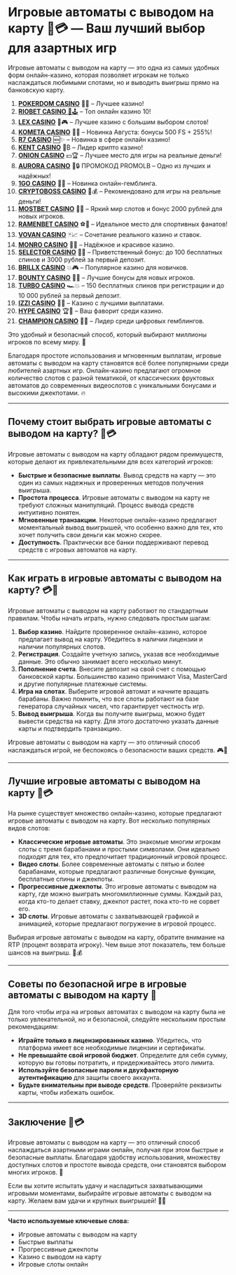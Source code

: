 # Игровые автоматы с выводом на карту 🎰💳 — Ваш лучший выбор для азартных игр
Игровые автоматы с выводом на карту — это одна из самых удобных форм онлайн-казино, которая позволяет игрокам не только наслаждаться любимыми слотами, но и выводить выигрыш прямо на банковскую карту.
1. [**POKERDOM CASINO**](https://4pd-stat.com/click/65c385136bcc63141167f1e3/4450/13807/subaccount) 🎰🔥 – Лучшее казино!
1. [**RIOBET CASINO** 🌟🕹️](https://tracker.rioaffi.com/link?btag=1027246_346134) – Топ онлайн казино 10!
1. [**LEX CASINO**](https://lex-ircp01.com/c71ab4dfb) 🎯🎮 – Лучшее казино с большим выбором слотов!
1. [**KOMETA CASINO**](https://stars-flight.com/s2371995e) 🚀🎁 – Новинка Августа: бонусы 500 FS + 255%!
1. [**R7 CASINO**](https://aristocratic-hall.com/s9f210880) 🆕✨ – Новинка в сфере онлайн казино!
1. [**KENT CASINO**](https://passage-through-deserts.com/de0514c15) 💎₿ – Лидер крипто казино!
1. [**ONION CASINO**](https://obclk001-2d.top/click?offer_id=986&partner_id=10542&landing_id=1798&utm_medium=affiliate&sub_1=oncasino3) 💵🏆 – Лучшее место для игры на реальные деньги!
1. [**AURORA CASINO**](https://10trafic-stat2.com/click/668546566bcc6313411604c7/6766/15114/subaccount?promocode=PROMOLB) 🌌🔒 ПРОМОКОД PROMOLB – Одно из лучших и надёжных!
1. [**1GO CASINO**](https://1go-ircp01.com/ce015f410) 🎉🎲 – Новинка онлайн-гемблинга.
1. [**CRYPTOBOSS CASINO**](https://cryptobossc.online/d847bcfa9) 👑💰 – Рекомендовано для игры на реальные деньги!
1. [**MOSTBET CASINO**](https://ktbtis024ifqfn0mst.com/beQs) 🎡💫 – Яркий мир слотов и бонус 2000 рублей для новых игроков.
1. [**RAMENBET CASINO**](https://get.saltyram.com/ru/registration?apkpop=0&partner=p24970p3296034p5526) ⚽🏅 – Идеальное место для спортивных фанатов!
1. [**VOVAN CASINO**](https://vovan.site/d2375cf9b) 🃏📈 – Сочетание реального казино и ставок.
1. [**MONRO CASINO**](https://mnr-ircp01.com/c3ce72a2c) 🌟💖 – Надёжное и красивое казино.
1. [**SELECTOR CASINO**](https://gosel.pl/SELVK) 🎁🎉 – Приветственный бонус: до 100 бесплатных спинов и 3000 рублей за первый депозит.
1. [**BRILLX CASINO**](https://brillx.pub/BRIVK) 💥🎮 – Популярное казино для новичков.
1. [**BOUNTY CASINO**](https://bounty-casino.de/BOVK) 🎯🎁 – Лучшие бонусы для новых игроков.
1. [**TURBO CASINO**](https://turbo-casino.pro/TURVK) 🏎️💥 – 150 бесплатных спинов при регистрации и до 10 000 рублей за первый депозит.
1. [**IZZI CASINO**](https://izzi-fr03.com/ca7c8a7b7) 💸🔝 – Казино с лучшими выплатами.
1. [**HYPE CASINO**](https://hypekaz.com/dc2f44ad0) 🏆🎉 – Ваш фаворит среди казино.
1. [**CHAMPION CASINO**](https://champcasino.ink/pobeda/doa-hats?p80412p305331p112c) 🥇🎰 – Лидер среди цифровых гемблингов.

Это удобный и безопасный способ, который выбирают миллионы игроков по всему миру. 🎯

Благодаря простоте использования и мгновенным выплатам, игровые автоматы с выводом на карту становятся всё более популярными среди любителей азартных игр. Онлайн-казино предлагают огромное количество слотов с разной тематикой, от классических фруктовых автоматов до современных видеослотов с уникальными бонусами и высокими джекпотами. 🔥

---

## Почему стоит выбрать игровые автоматы с выводом на карту? 🎰💳

Игровые автоматы с выводом на карту обладают рядом преимуществ, которые делают их привлекательными для всех категорий игроков:

- **Быстрые и безопасные выплаты**. Вывод средств на карту — это один из самых надежных и проверенных методов получения выигрыша.
- **Простота процесса**. Игровые автоматы с выводом на карту не требуют сложных манипуляций. Процесс вывода средств интуитивно понятен.
- **Мгновенные транзакции**. Некоторые онлайн-казино предлагают моментальный вывод выигрышей, что особенно важно для тех, кто хочет получить свои деньги как можно скорее.
- **Доступность**. Практически все банки поддерживают перевод средств с игровых автоматов на карту.

---

## Как играть в игровые автоматы с выводом на карту? 💳🎲

Игровые автоматы с выводом на карту работают по стандартным правилам. Чтобы начать играть, нужно следовать простым шагам:

1. **Выбор казино**. Найдите проверенное онлайн-казино, которое предлагает вывод на карту. Убедитесь в наличии лицензии и наличии популярных слотов.
2. **Регистрация**. Создайте учетную запись, указав все необходимые данные. Это обычно занимает всего несколько минут.
3. **Пополнение счета**. Внесите депозит на свой счет с помощью банковской карты. Большинство казино принимают Visa, MasterCard и другие популярные платежные системы.
4. **Игра на слотах**. Выберите игровой автомат и начните вращать барабаны. Важно помнить, что все слоты работают на базе генератора случайных чисел, что гарантирует честность игр.
5. **Вывод выигрыша**. Когда вы получите выигрыш, можно будет вывести средства на карту. Для этого достаточно указать данные карты и подтвердить транзакцию.

Игровые автоматы с выводом на карту — это отличный способ наслаждаться игрой, не беспокоясь о безопасности ваших средств. 🎮💸

---

## Лучшие игровые автоматы с выводом на карту 🎰💳

На рынке существует множество онлайн-казино, которые предлагают игровые автоматы с выводом на карту. Вот несколько популярных видов слотов:

- **Классические игровые автоматы**. Это знакомые многим игрокам слоты с тремя барабанами и простыми символами. Они идеально подходят для тех, кто предпочитает традиционный игровой процесс.
- **Видео слоты**. Более современные автоматы с пятью и более барабанами, которые предлагают различные бонусные функции, бесплатные спины и джекпоты.
- **Прогрессивные джекпоты**. Это игровые автоматы с выводом на карту, где можно выиграть многомиллионные суммы. Каждый раз, когда кто-то делает ставку, джекпот растет, пока кто-то не сорвет его.
- **3D слоты**. Игровые автоматы с захватывающей графикой и анимацией, которые предлагают погружение в игровой процесс.

Выбирая игровые автоматы с выводом на карту, обратите внимание на RTP (процент возврата игроку). Чем выше этот показатель, тем больше шансов на выигрыш. 🎯💰

---

## Советы по безопасной игре в игровые автоматы с выводом на карту 🚀

Для того чтобы игра на игровых автоматах с выводом на карту была не только увлекательной, но и безопасной, следуйте нескольким простым рекомендациям:

- **Играйте только в лицензированных казино**. Убедитесь, что платформа имеет все необходимые лицензии и сертификаты.
- **Не превышайте свой игровой бюджет**. Определите для себя сумму, которую вы готовы потратить, и придерживайтесь этого лимита.
- **Используйте безопасные пароли и двухфакторную аутентификацию** для защиты своего аккаунта.
- **Будьте внимательны при выводе средств**. Проверяйте реквизиты карты, чтобы избежать ошибок.

---

## Заключение 🎰💳

Игровые автоматы с выводом на карту — это отличный способ наслаждаться азартными играми онлайн, получая при этом быстрые и безопасные выплаты. Благодаря удобству использования, множеству доступных слотов и простоте вывода средств, они становятся выбором многих игроков. 🌟

Если вы хотите испытать удачу и насладиться захватывающими игровыми моментами, выбирайте игровые автоматы с выводом на карту. Желаем вам удачи и крупных выигрышей! 🎉💵

---

**Часто используемые ключевые слова:**
- Игровые автоматы с выводом на карту
- Быстрые выплаты
- Прогрессивные джекпоты
- Казино с выводом на карту
- Игровые слоты онлайн

